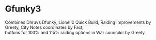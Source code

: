 # Gfunky3
Combines Dhruvs Dfunky, 
Lionell0 Quick Build, 
Raiding improvements by Greety, 
City Notes coordinates by Fact,  
buttons for 100% and 115% raiding options in War councilor by Greety.
